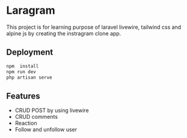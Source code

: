 
# Laragram

This project is for learning purpose of laravel livewire, tailwind css and alpine js by creating the instragram clone app.

## Deployment



```bash
npm  install
npm run dev
php artisan serve
```

  
## Features

- CRUD POST by using livewire
- CRUD comments 
- Reaction
- Follow and unfollow user

  
